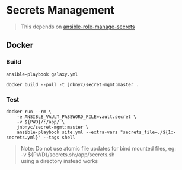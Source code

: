 # Secrets Management

> This depends on [ansible-role-manage-secrets](https://github.com/jnbnyc/ansible-secrets-management.git)

## Docker

### Build
```
ansible-playbook galaxy.yml

docker build --pull -t jnbnyc/secret-mgmt:master .
```

### Test
```
docker run --rm \
    -e ANSIBLE_VAULT_PASSWORD_FILE=vault.secret \
    -v ${PWD}/:/app/ \
    jnbnyc/secret-mgmt:master \
    ansible-playbook site.yml --extra-vars "secrets_file=./${1:-secrets.yml}" --tags shell
```

> Note:
> Do not use atomic file updates for bind mounted files, eg: <br/>
> -v ${PWD}/secrets.sh:/app/secrets.sh <br/>
> using a directory instead works
